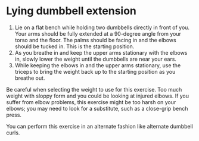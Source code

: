 # Lying dumbbell extension

1. Lie on a flat bench while holding two dumbbells directly in front of you. Your arms should be fully extended at a 90-degree angle from your torso and the floor. The palms should be facing in and the elbows should be tucked in. This is the starting position.
2. As you breathe in and keep the upper arms stationary with the elbows in, slowly lower the weight until the dumbbells are near your ears.
3. While keeping the elbows in and the upper arms stationary, use the triceps to bring the weight back up to the starting position as you breathe out.

Be careful when selecting the weight to use for this exercise. Too much weight with sloppy form and you could be looking at injured elbows. If you suffer from elbow problems, this exercise might be too harsh on your elbows; you may need to look for a substitute, such as a close-grip bench press.

You can perform this exercise in an alternate fashion like alternate dumbbell curls.
